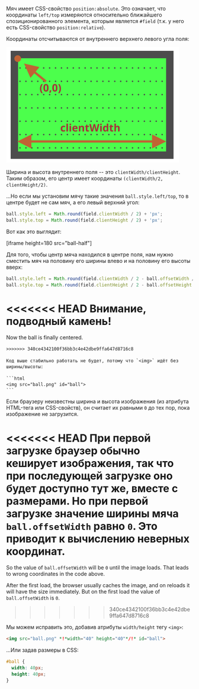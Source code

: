Мяч имеет CSS-свойство `position:absolute`. Это означает, что координаты `left/top` измеряются относительно ближайшего спозиционированного элемента, которым является `#field` (т.к. у него есть CSS-свойство `position:relative`).

Координаты отсчитываются от внутреннего верхнего левого угла поля:

![](field.svg)

Ширина и высота внутреннего поля -- это `clientWidth/clientHeight`. Таким образом, его центр имеет координаты `(clientWidth/2, clientHeight/2)`.

...Но если мы установим мячу такие значения `ball.style.left/top`, то в центре будет не сам мяч, а его левый верхний угол:

```js
ball.style.left = Math.round(field.clientWidth / 2) + 'px';
ball.style.top = Math.round(field.clientHeight / 2) + 'px';
```

Вот как это выглядит:

[iframe height=180 src="ball-half"]

Для того, чтобы центр мяча находился в центре поля, нам нужно сместить мяч на половину его ширины влево и на половину его высоты вверх:

```js
ball.style.left = Math.round(field.clientWidth / 2 - ball.offsetWidth / 2) + 'px';
ball.style.top = Math.round(field.clientHeight / 2 - ball.offsetHeight / 2) + 'px';
```

<<<<<<< HEAD
**Внимание, подводный камень!**
=======
Now the ball is finally centered.

````warn header="Attention: the pitfall!"
>>>>>>> 340ce4342100f36bb3c4e42dbe9ffa647d8716c8

Код выше стабильно работать не будет, потому что `<img>` идёт без ширины/высоты:

```html
<img src="ball.png" id="ball">
```
````

Если браузеру неизвестны ширина и высота изображения (из атрибута HTML-тега или CSS-свойств), он считает их равными `0` до тех пор, пока изображение не загрузится.

<<<<<<< HEAD
При первой загрузке браузер обычно кеширует изображения, так что при последующей загрузке оно будет доступно тут же, вместе с размерами. Но при первой загрузке значение ширины мяча `ball.offsetWidth` равно `0`. Это приводит к вычислению неверных координат.
=======
So the value of `ball.offsetWidth` will be `0` until the image loads. That leads to wrong coordinates in the code above.

After the first load, the browser usually caches the image, and on reloads it will have the size immediately. But on the first load the value of `ball.offsetWidth` is `0`.
>>>>>>> 340ce4342100f36bb3c4e42dbe9ffa647d8716c8

Мы можем исправить это, добавив атрибуты `width/height` тегу `<img>`:

```html
<img src="ball.png" *!*width="40" height="40"*/!* id="ball">
```

...Или задав размеры в CSS:

```css
#ball {
  width: 40px;
  height: 40px;
}
```
